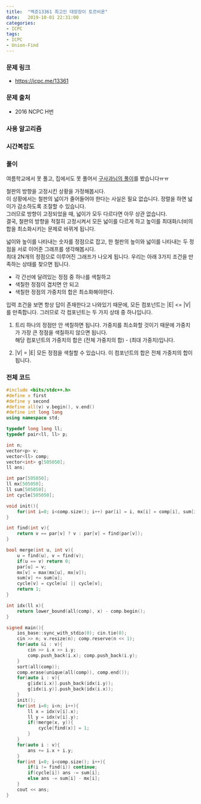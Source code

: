 ```yaml
---
title:  "백준13361 최고인 대장장이 토르비욘"
date:   2019-10-01 22:31:00
categories:
- ICPC
tags:
- ICPC
- Union-Find
---
```


### 문제 링크
* https://icpc.me/13361

### 문제 출처
* 2016 NCPC H번

### 사용 알고리즘

### 시간복잡도

### 풀이
여름학교에서 못 풀고, 집에서도 못 풀어서 [구사과님의 풀이](https://koosaga.com/166)를 봤습니다ㅠㅠ

철판의 방향을 고정시킨 상황을 가정해봅시다.<br>
이 상황에서는 철판의 넓이가 줄어들어야 한다는 사실은 필요 없습니다. 정렬을 하면 넓이가 감소하도록 조절할 수 있습니다.<Br>
그러므로 방향이 고정되었을 때, 넓이가 모두 다르다면 아무 상관 없습니다.<br>
결국, 철판의 방향을 적절히 고정시켜서 모든 넓이를 다르게 하고 높이를 최대화/너비의 합을 최소화시키는 문제로 바뀌게 됩니다.<br>

넓이와 높이를 나타내는 숫자를 정점으로 잡고, 한 철판의 높이와 넓이를 나타내는 두 정점을 서로 이어준 그래프를 생각해봅시다.<br>
최대 2N개의 정점으로 이루어진 그래프가 나오게 됩니다. 우리는 아래 3가지 조건을 만족하는 상태를 찾으면 됩니다.
* 각 간선에 달려있는 정점 중 하나를 색칠하고
* 색칠한 정점이 겹치면 안 되고
* 색칠한 정점의 가중치의 합은 최소화해야한다.

입력 조건을 보면 항상 답이 존재한다고 나와있기 때문에, 모든 컴포넌트는 |E| <= |V|를 만족합니다. 그러므로 각 컴포넌트는 두 가지 상태 중 하나입니다.

1. 트리
하나의 정점만 안 색칠하면 됩니다. 가중치를 최소화할 것이기 때문에 가중치가 가장 큰 정점을 색칠하지 않으면 됩니다.<br>
해당 컴포넌트의 가중치의 합은 (전체 가중치의 합) - (최대 가중치)입니다.

2. |V| = |E|
모든 정점을 색칠할 수 있습니다. 이 컴포넌트의 합은 전체 가중치의 합이 됩니다.

### 전체 코드
```cpp
#include <bits/stdc++.h>
#define x first
#define y second
#define all(v) v.begin(), v.end()
#define int long long
using namespace std;

typedef long long ll;
typedef pair<ll, ll> p;

int n;
vector<p> v;
vector<ll> comp;
vector<int> g[505050];
ll ans;

int par[505050];
ll mx[505050];
ll sum[505050];
int cycle[505050];

void init(){
	for(int i=0; i<comp.size(); i++) par[i] = i, mx[i] = comp[i], sum[i] = comp[i];
}

int find(int v){
	return v == par[v] ? v : par[v] = find(par[v]);
}

bool merge(int u, int v){
	u = find(u), v = find(v);
	if(u == v) return 0;
	par[u] = v;
	mx[v] = max(mx[u], mx[v]);
	sum[v] += sum[u];
	cycle[v] = cycle[u] || cycle[v];
	return 1;
}

int idx(ll x){
	return lower_bound(all(comp), x) - comp.begin();
}

signed main(){
	ios_base::sync_with_stdio(0); cin.tie(0);
	cin >> n; v.resize(n); comp.reserve(n << 1);
	for(auto &i : v){
		cin >> i.x >> i.y;
		comp.push_back(i.x); comp.push_back(i.y);
	}
	sort(all(comp));
	comp.erase(unique(all(comp)), comp.end());
	for(auto i : v){
		g[idx(i.x)].push_back(idx(i.y));
		g[idx(i.y)].push_back(idx(i.x));
	}
	init();
	for(int i=0; i<n; i++){
		ll x = idx(v[i].x);
		ll y = idx(v[i].y);
		if(!merge(x, y)){
			cycle[find(x)] = 1;
		}
	}
	for(auto i : v){
		ans += i.x + i.y;
	}
	for(int i=0; i<comp.size(); i++){
		if(i != find(i)) continue;
		if(cycle[i]) ans -= sum[i];
		else ans -= sum[i] - mx[i];
	}
	cout << ans;
}
```
